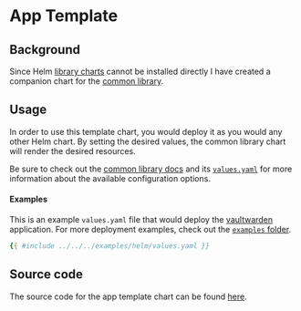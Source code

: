 # App Template

## Background

Since Helm [library charts](https://helm.sh/docs/topics/library_charts/) cannot be
installed directly I have created a companion chart for the [common library](../common-library/introduction.md).

## Usage

In order to use this template chart, you would deploy it as you would any other Helm chart.
By setting the desired values, the common library chart will render the desired resources.

Be sure to check out the [common library docs](../common-library/introduction.md)
and its [`values.yaml`](https://github.com/TomRoush/helm-charts/tree/main/charts/library/common/values.yaml) for
more information about the available configuration options.

#### Examples

This is an example `values.yaml` file that would deploy the [vaultwarden](https://github.com/dani-garcia/vaultwarden)
application. For more deployment examples, check out the [`examples` folder](https://github.com/bjw-s/helm-charts/tree/main/examples/).


```yaml
{{ #include ../../../examples/helm/values.yaml }}
```

## Source code

The source code for the app template chart can be found
[here](https://github.com/bjw-s/helm-charts/tree/main/charts/other/app-template).
